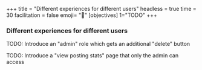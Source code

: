 +++
title = "Different experiences for different users"
headless = true
time = 30
facilitation = false
emoji= "📖"
[objectives]
    1="TODO"
+++

### Different experiences for different users

TODO: Introduce an "admin" role which gets an additional "delete" button

TODO: Introduce a "view posting stats" page that only the admin can access
